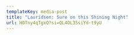 ```yaml
---
templateKey: media-post
title: "Lauridsen: Sure on this Shining Night"
url: HOTny4qTgxQ?si=QL4OL35siYd-t9yU
---
```

